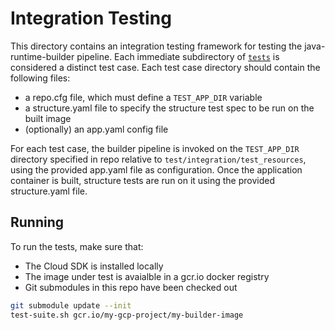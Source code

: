 # Integration Testing
This directory contains an integration testing framework for testing the java-runtime-builder 
pipeline. Each immediate subdirectory of [`tests`](tests) is considered a distinct test 
case. Each test case directory should contain the following files:
  * a repo.cfg file, which must define a `TEST_APP_DIR` variable
  * a structure.yaml file to specify the structure test spec to be run on the built image
  * (optionally) an app.yaml config file

For each test case, the builder pipeline is invoked on the `TEST_APP_DIR` directory specified in 
repo relative to `test/integration/test_resources`, using the provided app.yaml file as configuration. Once the application container is built, 
structure tests are run on it using the provided structure.yaml file.

## Running
To run the tests, make sure that:
* The Cloud SDK is installed locally
* The image under test is avaialble in a gcr.io docker registry
* Git submodules in this repo have been checked out
```bash
git submodule update --init
test-suite.sh gcr.io/my-gcp-project/my-builder-image
```

